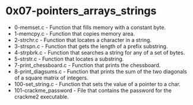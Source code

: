 # 0x07-pointers_arrays_strings

* 0-memset.c - Function that fills memory with a constant byte.
* 1-memcpy.c - Function that copies memory area.
* 2-strchr.c - Function that locates a character in a string.
* 3-strspn.c - Function that gets the length of a prefix substring.
* 4-strpbrk.c - Function that searches a string for any of a set of bytes.
* 5-strstr.c - Function that locates a substring.
* 7-print_chessboard.c - Function that prints the chessboard.
* 8-print_diagsums.c - Function that prints the sum of the two diagonals of a square matrix of integers.
* 100-set_string.c - Function that sets the value of a pointer to a char.
* 101-crackme_password - File that contains the password for the crackme2 executable.
